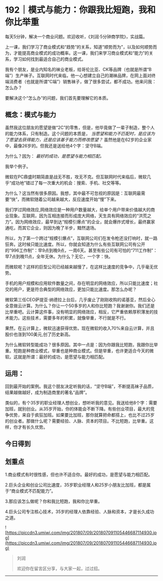 # 192｜模式与能力：你跟我比短跑，我和你比举重

每天5分钟，解决一个商业问题。欢迎收听，《刘润·5分钟商学院》，实战篇。

上一课，我们学习了商业模式和“趋势”的关系，知道“顺势而为”，以及如何顺势而为，才能提高商业模式的成功概率。这一课，我们来学习商业模式和“能力”的关系，学习如何找到最适合自己的商业模式。

我有个朋友，是业内知名的袜业老板，给哥伦比亚、CK等品牌（也就是所谓“B端”）生产袜子。互联网时代来临，他一心想建立自己的潮袜品牌，在网上面对终端消费者（也就是所谓“C端”）销售袜子，做了很多尝试，都不成功。他来问我：怎么办？

要解决这个“怎么办”的问题，我们首先要理解它的本质。

## 概念：模式与能力

虽然我这位朋友的愿望是做“2C”的零售，但是，他毕竟做了一辈子制造，整个人的能力体系，只有制造。这个问题的本质是， *当愿望和能力不匹配时，是应该为了愿望去获得能力，还是应该基于能力而修改愿望？* 虽然他是在62岁的企业家中，最像26岁的。但我还是送给他4个字：坚守B端。

为什么？因为： *最好的成功，是愿望与能力相匹配。*

我举个例子。

微软在PC鼎盛时期简直是战无不胜，攻无不克。但互联网时代来临后，微软几乎“成功地”错过了每一次重大的机会：搜索、手机、社交等等。

为什么？这当然有很多原因。我想，其中最不可忽视的原因是：互联网最需要“快”，而微软随着公司越来越大，反应速度开始“慢”下来。

我们学过网络效应,网络效应是一种用户数量越大，给单个用户带来价值越大的商业现象。互联网，因为互相连接而形成庞大网络，天生具有网络效应的“洪荒之力”。因为网络效应，最早到达“规模引爆点”的企业，就会爆炸式增长，最终赢家通吃，而其它企业，则因为晚了半步，黯然退场。

所以，为了第一个跨过“规模引爆点”，互联网公司们在发令枪还没打响时，就一路狂奔。这时候只能比速度。所以，你就会知道为什么有些互联网公司有公开的“996工作制”：早9点到晚9点，一周6天。甚至有些公司有可怕的“711工作制”：早7点到晚11点，全年无休。为什么？无它，一个字：快。

而微软呢？这样的巨型公司已经越来越慢了，在这样比速度的竞争中，几乎毫无优势。

手机的用户规模和应用软件数量之间，存在明显的网络效应，所以只能比速度；社交的用户，更是符合典型的网络效应，更加只能比速度。那怎么办呢？

微软第三任CEO萨提亚·纳德拉上台后，几乎废止了刚刚收购的诺基亚，然后全心全意做云计算。为什么？你让一个50多岁的人和你比短跑？我谢谢你。我们还是比举重吧。云计算这件事，没有明显的网络效应，相反，它严重依赖厚积薄发的技术能力。这些技术，需要多年的积累，就像举重，不行就是不行。

果然，在云计算上，微软迅速获得优势。现在微软的收入70%来自云计算，并且股价也涨到100美元,创了历史新高。

为什么微软转型能成功？很多原因。其中一点是：因为你跟我比短跑，我跟你比举重。短跑是种商业模式，举重也是种商业模式。但是举重，也许更适合今天的微软。这就是所谓：最好的成功，是愿望与能力相匹配。

## 运用：

回到最开始的案例。我这个朋友决定听我的话，“坚守B端”，不断提高袜子品质，结果越做越好，成为制造商里的著名“品牌”。

类似的，有个35岁的职业经理人想创业，想听听我的意见。我送给他8个字：需要加班，就别创业。从35岁开始，你的体能会不断下降。有些创业项目，最大的竞争优势，来自于疯狂加班。如果要比加班，那你就算把命都搭上，也比不过25岁的创业者。那做什么呢？需要经验、人脉、资本的项目。不比短跑，比举重。这样，你才有长久优势。

## 今日得到

## 划重点

1.商业模式有时很性感，但也许不适合你。最好的成功，是愿望与能力相匹配。

2.巨头企业和创业公司比速度，35岁职业经理人和25岁小朋友比加班，都是属于“商业模式不匹配能力”。

3.那应该怎么做呢？你和我比短跑，我和你比举重。

4.巨头公司专注核心技术，35岁的经理人依靠经验、人脉和资本，才是长久成功之道。

![https://piccdn3.umiwi.com/img/201807/09/201807091105446687114930.jpg](https://piccdn3.umiwi.com/img/201807/09/201807091105446687114930.jpg)

> 刘润
> 
> 欢迎你在留言区分享，与大家一起，过过招。

---
